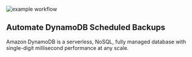 ![example workflow](https://github.com/zablon-oigo/automate-dynamodb-scheduled-backups/actions/workflows/deploy.yml/badge.svg)

## Automate DynamoDB Scheduled Backups
Amazon DynamoDB is a serverless, NoSQL, fully managed database with single-digit millisecond performance at any scale.
